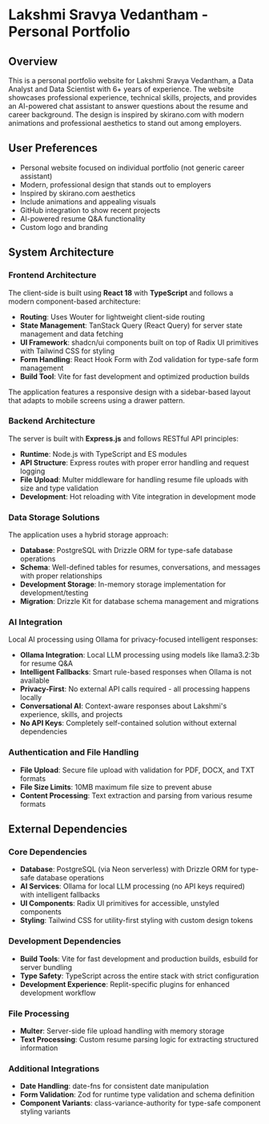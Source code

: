 # Lakshmi Sravya Vedantham - Personal Portfolio

## Overview

This is a personal portfolio website for Lakshmi Sravya Vedantham, a Data Analyst and Data Scientist with 6+ years of experience. The website showcases professional experience, technical skills, projects, and provides an AI-powered chat assistant to answer questions about the resume and career background. The design is inspired by skirano.com with modern animations and professional aesthetics to stand out among employers.

## User Preferences

- Personal website focused on individual portfolio (not generic career assistant)
- Modern, professional design that stands out to employers
- Inspired by skirano.com aesthetics
- Include animations and appealing visuals
- GitHub integration to show recent projects
- AI-powered resume Q&A functionality
- Custom logo and branding

## System Architecture

### Frontend Architecture
The client-side is built using **React 18** with **TypeScript** and follows a modern component-based architecture:

- **Routing**: Uses Wouter for lightweight client-side routing
- **State Management**: TanStack Query (React Query) for server state management and data fetching
- **UI Framework**: shadcn/ui components built on top of Radix UI primitives with Tailwind CSS for styling
- **Form Handling**: React Hook Form with Zod validation for type-safe form management
- **Build Tool**: Vite for fast development and optimized production builds

The application features a responsive design with a sidebar-based layout that adapts to mobile screens using a drawer pattern.

### Backend Architecture
The server is built with **Express.js** and follows RESTful API principles:

- **Runtime**: Node.js with TypeScript and ES modules
- **API Structure**: Express routes with proper error handling and request logging
- **File Upload**: Multer middleware for handling resume file uploads with size and type validation
- **Development**: Hot reloading with Vite integration in development mode

### Data Storage Solutions
The application uses a hybrid storage approach:

- **Database**: PostgreSQL with Drizzle ORM for type-safe database operations
- **Schema**: Well-defined tables for resumes, conversations, and messages with proper relationships
- **Development Storage**: In-memory storage implementation for development/testing
- **Migration**: Drizzle Kit for database schema management and migrations

### AI Integration
Local AI processing using Ollama for privacy-focused intelligent responses:

- **Ollama Integration**: Local LLM processing using models like llama3.2:3b for resume Q&A
- **Intelligent Fallbacks**: Smart rule-based responses when Ollama is not available
- **Privacy-First**: No external API calls required - all processing happens locally
- **Conversational AI**: Context-aware responses about Lakshmi's experience, skills, and projects
- **No API Keys**: Completely self-contained solution without external dependencies

### Authentication and File Handling
- **File Upload**: Secure file upload with validation for PDF, DOCX, and TXT formats
- **File Size Limits**: 10MB maximum file size to prevent abuse
- **Content Processing**: Text extraction and parsing from various resume formats

## External Dependencies

### Core Dependencies
- **Database**: PostgreSQL (via Neon serverless) with Drizzle ORM for type-safe database operations
- **AI Services**: Ollama for local LLM processing (no API keys required) with intelligent fallbacks
- **UI Components**: Radix UI primitives for accessible, unstyled components
- **Styling**: Tailwind CSS for utility-first styling with custom design tokens

### Development Dependencies
- **Build Tools**: Vite for fast development and production builds, esbuild for server bundling
- **Type Safety**: TypeScript across the entire stack with strict configuration
- **Development Experience**: Replit-specific plugins for enhanced development workflow

### File Processing
- **Multer**: Server-side file upload handling with memory storage
- **Text Processing**: Custom resume parsing logic for extracting structured information

### Additional Integrations
- **Date Handling**: date-fns for consistent date manipulation
- **Form Validation**: Zod for runtime type validation and schema definition
- **Component Variants**: class-variance-authority for type-safe component styling variants